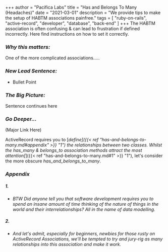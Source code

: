 +++
author = "Pacifica Labs"
title = "Has and Belongs To Many (Headaches)"
date = "2021-03-01"
description = "We provide tips to make the setup of HABTM associations painfree."
tags = [
    "ruby-on-rails",
    "active-record",
    "developer",
    "database",
    "back-end"
]
+++
The HABTM association is often confusing & can lead to frustration if defined incorrectly. Here find instructions on how to set it correctly. 


### ***Why this matters:***

One of the more complicated associations.....


### ***New Lead Sentence:***
- Bullet Point


### ***The Big Picture:***
Sentence continues here

### ***Go Deeper...*** 
(Major Link Here)



ActiveRecord requires you to [*define]({{< ref "has-and-belongs-to-many.md#appendix" >}} "1") the relationships between two classes.
Whilst the *has_many* & *belongs_to* association methods attract the most attention[*]({{< ref "has-and-belongs-to-many.md#1" >}} "1"), let's consider the more obscure *has_and_belongs_to_many*.

### ***Appendix***
##### 1.
- 	*BTW Did anyone tell you that software development requires you to spend an insane amount of time thinking of the nature of things in the world and their interrelationships? All in the name of data modelling.*


   
##### 2.
-	*And let's admit, especially for beginners, newbies for those rusty on ActiveRecord Associations, we'll be tempted to try and jury-rig as many relationships into this association and make it work.* 

 
 




